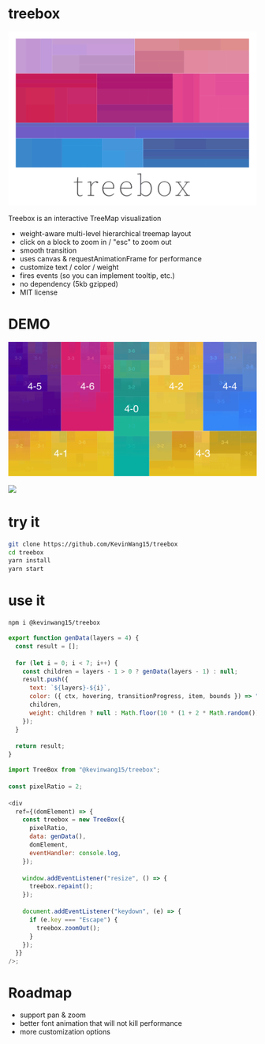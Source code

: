# treebox

![](https://raw.githubusercontent.com/KevinWang15/treebox/master/design/logo.png)

Treebox is an interactive TreeMap visualization

- weight-aware multi-level hierarchical treemap layout
- click on a block to zoom in / "esc" to zoom out
- smooth transition
- uses canvas & requestAnimationFrame for performance
- customize text / color / weight
- fires events (so you can implement tooltip, etc.)
- no dependency (5kb gzipped)
- MIT license

# DEMO

![](https://raw.githubusercontent.com/KevinWang15/treebox/master/demo.png)

![](https://raw.githubusercontent.com/KevinWang15/treebox/master/demo.gif)

# try it

```bash
git clone https://github.com/KevinWang15/treebox
cd treebox
yarn install
yarn start
```

# use it

```bash
npm i @kevinwang15/treebox
```

```javascript
export function genData(layers = 4) {
  const result = [];

  for (let i = 0; i < 7; i++) {
    const children = layers - 1 > 0 ? genData(layers - 1) : null;
    result.push({
      text: `${layers}-${i}`,
      color: ({ ctx, hovering, transitionProgress, item, bounds }) => "red",
      children,
      weight: children ? null : Math.floor(10 * (1 + 2 * Math.random())),
    });
  }

  return result;
}
```

```javascript
import TreeBox from "@kevinwang15/treebox";

const pixelRatio = 2;

<div
  ref={(domElement) => {
    const treebox = new TreeBox({
      pixelRatio,
      data: genData(),
      domElement,
      eventHandler: console.log,
    });

    window.addEventListener("resize", () => {
      treebox.repaint();
    });

    document.addEventListener("keydown", (e) => {
      if (e.key === "Escape") {
        treebox.zoomOut();
      }
    });
  }}
/>;
```

# Roadmap

- support pan & zoom
- better font animation that will not kill performance
- more customization options
